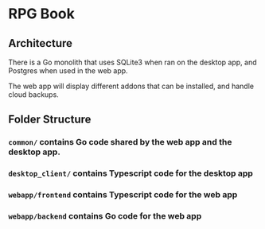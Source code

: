 # RPG Book

## Architecture

There is a Go monolith that uses SQLite3 when ran on the desktop app, and Postgres when used in the web app.

The web app will display different addons that can be installed, and handle cloud backups.

## Folder Structure

### `common/` contains Go code shared by the web app and the desktop app.

### `desktop_client/` contains Typescript code for the desktop app

### `webapp/frontend` contains Typescript code for the web app

### `webapp/backend` contains Go code for the web app
